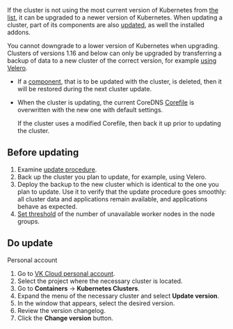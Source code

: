 If the cluster is not using the most current version of Kubernetes from [the list](../../concepts/versions/version-support/), it can be upgraded to a newer version of Kubernetes. When updating a cluster, part of its components are also [updated](../../concepts/update/), as well the installed addons.

You cannot downgrade to a lower version of Kubernetes when upgrading. Clusters of versions 1.16 and below can only be upgraded by transferring a backup of data to a new cluster of the correct version, for example [using Velero](../../use-cases/velero-backup).

<warn>

- If a [component](../../concepts/update/), that is to be updated with the cluster, is deleted, then it will be restored during the next cluster update.

- When the cluster is updating, the current CoreDNS [Corefile](https://coredns.io/2017/07/23/corefile-explained/) is overwritten with the new one with default settings.

  If the cluster uses a modified Corefile, then back it up prior to updating the cluster.

</warn>

## Before updating

1. Examine [update procedure](../../concepts/update/).
1. Back up the cluster you plan to update, for example, using Velero.
1. Deploy the backup to the new cluster which is identical to the one you plan to update. Use it to verify that the update procedure goes smoothly: all cluster data and applications remain available, and applications behave as expected.
1. [Set threshold](../manage-node-group#configure-update-settings) of the number of unavailable worker nodes in the node groups.

## Do update

<tabs>
<tablist>
<tab>Personal account</tab>
</tablist>
<tabpanel>

1. Go to [VK Cloud personal account](https://mcs.mail.ru/app/).
1. Select the project where the necessary cluster is located.
1. Go to **Containers** → **Kubernetes Clusters**.
1. Expand the menu of the necessary cluster and select **Update version**.
1. In the window that appears, select the desired version.
1. Review the version changelog.
1. Click the **Change version** button.

</tabpanel>
</tabs>
